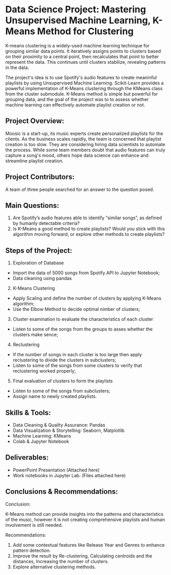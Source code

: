 # Data Science Project: Mastering Unsupervised Machine Learning, K-Means Method for Clustering 

K-means clustering is a widely-used machine learning technique for grouping similar data points. It iteratively assigns points to clusters based on their proximity to a central point, then recalculates that point to better represent the data. This continues until clusters stabilize, revealing patterns in the data.

The project's idea is to use Spotify's audio features to create meaninful playlists by using Unsupervised Machine Learning. Scikit-Learn provides a powerful implementation of K-Means clustering through the KMeans class from the cluster submodule. K-Means method is simple but powerful for grouping data, and the goal of the project was to to assess whether machine learning can effectively automate playlist creation or not.

## Project Overview:

Moosic is a start-up, its music experts create personalized playlists for the clients. As the business scales rapidly, the team is concerned that playlist creation is too slow. They are considering hiring data scientists to automate the process. While some team members doubt that audio features can truly capture a song's mood, others hope data science can enhance and streamline playlist creation. 

## Project Contributors:

A team of three people searched for an answer to the question posed.

## Main Questions:
1. Are Spotify’s audio features able to identify “similar songs”, as defined by humanly detectable criteria? 
2. Is K-Means a good method to create playlists? Would you stick with this algorithm moving forward, or explore other methods to create playlists?

## Steps of the Project:

1. Exploration of Database
- Import the data of 5000 songs from Spotify API to Jupyter Notebook;
- Data cleaning using pandas
2. K-Means Clustering
- Apply Scaling and define the number of clusters by applying K-Means algorithm;
- Use the Elbow Method to decide optimal nimber of clusters;
3. Cluster examination to evaluate the characteristics of each cluster
- Listen to some of the songs from the groups to asses whether the clusters make sence;
4. Reclustering
- If the number of songs in each cluster is too large then apply reclustering to divide the clusters in subclusters;
- Listen to some of the songs from some clusters to verify that reclustering worked properly;
5. Final evaluation of clusters to form the playlists
- Listen to some of the songs from subclusters;
- Assign name to newly created playlists.

## Skills & Tools:

- Data Cleaning & Quality Assurance: Pandas
- Data Visualization & Storytelling: Seaborn, Matplotlib
- Machine Learning: KMeans
- Colab & Jupyter Notebook

## Deliverables:

- PowerPoint Presentation (Attached here)
- Work notebooks in Jupyter Lab. (Files attached here)

## Conclusions & Recommendations:

Conclusion:

K-Means method can provide insights into the patterns and characteristics of the music, however it is not creating comprehensive playlists and human involvement is still needed.

Recommendations:

1. Add some contextual features like Release Year and Genres to enhance pattern detection.
2. Improve the result by Re-clustering, Calculating centroids and the distances, Increasing the number of clusters.
3. Explore alternative clustering methods.

